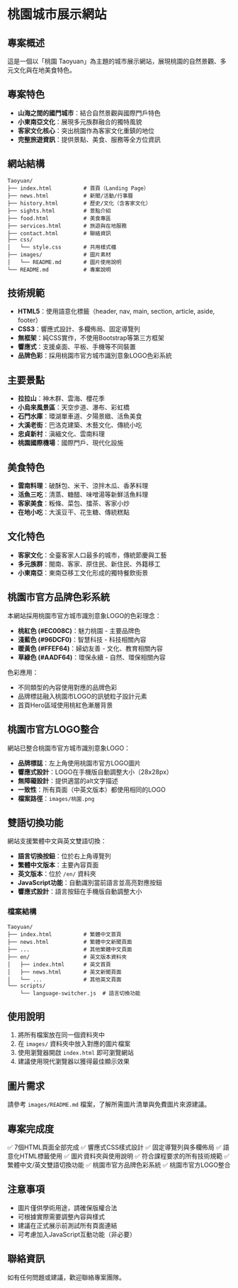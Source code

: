 # 桃園城市展示網站

## 專案概述
這是一個以「桃園 Taoyuan」為主題的城市展示網站，展現桃園的自然景觀、多元文化與在地美食特色。

## 專案特色
- **山海之間的國門城市**：結合自然景觀與國際門戶特色
- **小東南亞文化**：展現多元族群融合的獨特風貌
- **客家文化核心**：突出桃園作為客家文化重鎮的地位
- **完整旅遊資訊**：提供景點、美食、服務等全方位資訊

## 網站結構
```
Taoyuan/
├── index.html          # 首頁（Landing Page）
├── news.html           # 新聞/活動/行事曆
├── history.html        # 歷史/文化（含客家文化）
├── sights.html         # 景點介紹
├── food.html           # 美食專區
├── services.html       # 旅遊與在地服務
├── contact.html        # 聯絡資訊
├── css/
│   └── style.css       # 共用樣式檔
├── images/             # 圖片素材
│   └── README.md       # 圖片使用說明
└── README.md           # 專案說明
```

## 技術規範
- **HTML5**：使用語意化標籤（header, nav, main, section, article, aside, footer）
- **CSS3**：響應式設計、多欄佈局、固定導覽列
- **無框架**：純CSS實作，不使用Bootstrap等第三方框架
- **響應式**：支援桌面、平板、手機等不同裝置
- **品牌色彩**：採用桃園市官方城市識別意象LOGO色彩系統

## 主要景點
- **拉拉山**：神木群、雲海、櫻花季
- **小烏來風景區**：天空步道、瀑布、彩虹橋
- **石門水庫**：環湖單車道、夕陽景緻、活魚美食
- **大溪老街**：巴洛克建築、木藝文化、傳統小吃
- **忠貞新村**：滇緬文化、雲南料理
- **桃園國際機場**：國際門戶、現代化設施

## 美食特色
- **雲南料理**：破酥包、米干、涼拌木瓜、香茅料理
- **活魚三吃**：清蒸、糖醋、味噌湯等新鮮活魚料理
- **客家美食**：粄條、菜包、擂茶、客家小炒
- **在地小吃**：大溪豆干、花生糖、傳統糕點

## 文化特色
- **客家文化**：全臺客家人口最多的城市，傳統節慶與工藝
- **多元族群**：閩南、客家、原住民、新住民、外籍移工
- **小東南亞**：東南亞移工文化形成的獨特餐飲街景

## 桃園市官方品牌色彩系統
本網站採用桃園市官方城市識別意象LOGO的色彩理念：

- **桃紅色 (#EC008C)**：魅力桃園 - 主要品牌色
- **淺藍色 (#96DCF0)**：智慧科技 - 科技相關內容
- **暖黃色 (#FFEF64)**：婦幼友善 - 文化、教育相關內容  
- **草綠色 (#AADF64)**：環保永續 - 自然、環保相關內容

色彩應用：
- 不同類型的內容使用對應的品牌色彩
- 品牌標誌融入桃園市LOGO的訊號粒子設計元素
- 首頁Hero區域使用桃紅色漸層背景

## 桃園市官方LOGO整合
網站已整合桃園市官方城市識別意象LOGO：

- **品牌標誌**：左上角使用桃園市官方LOGO圖片
- **響應式設計**：LOGO在手機版自動調整大小（28x28px）
- **無障礙設計**：提供適當的alt文字描述
- **一致性**：所有頁面（中英文版本）都使用相同的LOGO
- **檔案路徑**：`images/桃園.png`

## 雙語切換功能
網站支援繁體中文與英文雙語切換：

- **語言切換按鈕**：位於右上角導覽列
- **繁體中文版本**：主要內容頁面
- **英文版本**：位於 `/en/` 資料夾
- **JavaScript功能**：自動識別當前語言並高亮對應按鈕
- **響應式設計**：語言按鈕在手機版自動調整大小

### 檔案結構
```
Taoyuan/
├── index.html          # 繁體中文首頁
├── news.html           # 繁體中文新聞頁面
├── ...                 # 其他繁體中文頁面
├── en/                 # 英文版本資料夾
│   ├── index.html      # 英文首頁
│   ├── news.html       # 英文新聞頁面
│   └── ...             # 其他英文頁面
└── scripts/
    └── language-switcher.js  # 語言切換功能
```

## 使用說明
1. 將所有檔案放在同一個資料夾中
2. 在 `images/` 資料夾中放入對應的圖片檔案
3. 使用瀏覽器開啟 `index.html` 即可瀏覽網站
4. 建議使用現代瀏覽器以獲得最佳顯示效果

## 圖片需求
請參考 `images/README.md` 檔案，了解所需圖片清單與免費圖片來源建議。

## 專案完成度
✅ 7個HTML頁面全部完成
✅ 響應式CSS樣式設計
✅ 固定導覽列與多欄佈局
✅ 語意化HTML標籤使用
✅ 圖片資料夾與使用說明
✅ 符合課程要求的所有技術規範
✅ 繁體中文/英文雙語切換功能
✅ 桃園市官方品牌色彩系統
✅ 桃園市官方LOGO整合

## 注意事項
- 圖片僅供學術用途，請確保版權合法
- 可根據實際需要調整內容與樣式
- 建議在正式展示前測試所有頁面連結
- 可考慮加入JavaScript互動功能（非必要）

## 聯絡資訊
如有任何問題或建議，歡迎聯絡專案團隊。
